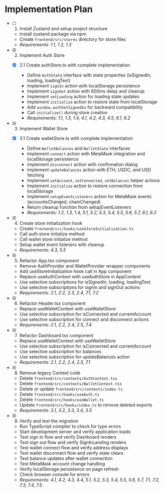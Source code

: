 # Implementation Plan

- [ ] 1. Install Zustand and setup project structure
  - Install zustand package via npm
  - Create `frontend/src/stores` directory for store files
  - _Requirements: 1.1, 1.2, 1.3_

- [x] 2. Implement Auth Store






  - [x] 2.1 Create authStore.ts with complete implementation

    - Define `AuthState` interface with state properties (isSignedIn, loading, loadingText)
    - Implement `signIn` action with localStorage persistence
    - Implement `signOut` action with 600ms delay and cleanup
    - Implement `setLoading` action for loading state updates
    - Implement `initialize` action to restore state from localStorage
    - Add `window.authSetSignedIn` for backward compatibility
    - Call `initialize()` during store creation
    - _Requirements: 1.1, 1.3, 1.4, 4.1, 4.2, 4.3, 4.5, 6.1, 6.2_

- [x] 3. Implement Wallet Store




  - [x] 3.1 Create walletStore.ts with complete implementation


    - Define `WalletBalances` and `WalletState` interfaces
    - Implement `connect` action with MetaMask integration and localStorage persistence
    - Implement `disconnect` action with confirmation dialog
    - Implement `updateBalances` action with ETH, USDC, and USD fetching
    - Implement `setAccount`, `setConnected`, `setBalances` helper actions
    - Implement `initialize` action to restore connection from localStorage
    - Implement `setupEventListeners` action for MetaMask events (accountsChanged, chainChanged)
    - Return cleanup function from setupEventListeners
    - _Requirements: 1.2, 1.3, 1.4, 5.1, 5.2, 5.3, 5.4, 5.5, 5.6, 5.7, 6.1, 6.2_

- [x] 4. Create store initialization hook





  - Create `frontend/src/hooks/useStoreInitialization.ts`
  - Call auth store initialize method
  - Call wallet store initialize method
  - Setup wallet event listeners with cleanup
  - _Requirements: 4.3, 5.5_

- [x] 5. Refactor App.tsx component





  - Remove AuthProvider and WalletProvider wrapper components
  - Add useStoreInitialization hook call in App component
  - Replace useAuthContext with useAuthStore in AppContent
  - Use selective subscriptions for isSignedIn, loading, loadingText
  - Use selective subscriptions for signIn and signOut actions
  - _Requirements: 2.1, 2.2, 2.3, 2.4, 7.1, 7.2_

- [x] 6. Refactor Header.tsx component





  - Replace useWalletContext with useWalletStore
  - Use selective subscription for isConnected and currentAccount
  - Use selective subscription for connect and disconnect actions
  - _Requirements: 2.1, 2.2, 2.4, 2.5, 7.4_

- [x] 7. Refactor Dashboard.tsx component





  - Replace useWalletContext with useWalletStore
  - Use selective subscription for isConnected and currentAccount
  - Use selective subscription for balances
  - Use selective subscription for updateBalances action
  - _Requirements: 2.1, 2.2, 2.4, 2.5, 7.1_

- [x] 8. Remove legacy Context code





  - Delete `frontend/src/contexts/AuthContext.tsx`
  - Delete `frontend/src/contexts/WalletContext.tsx`
  - Delete or update `frontend/src/contexts/index.ts`
  - Delete `frontend/src/hooks/useAuth.ts`
  - Delete `frontend/src/hooks/useWallet.ts`
  - Update `frontend/src/hooks/index.ts` to remove deleted exports
  - _Requirements: 3.1, 3.2, 3.3, 3.4, 3.5_

- [x] 9. Verify and test the migration






  - Run TypeScript compiler to check for type errors
  - Start development server and verify application loads
  - Test sign in flow and verify Dashboard renders
  - Test sign out flow and verify SignInLanding renders
  - Test wallet connect flow and verify address displays
  - Test wallet disconnect flow and verify state clears
  - Test balance updates after wallet connection
  - Test MetaMask account change handling
  - Verify localStorage persistence on page refresh
  - Check browser console for errors
  - _Requirements: 4.1, 4.2, 4.3, 4.4, 5.1, 5.2, 5.3, 5.4, 5.5, 5.6, 5.7, 7.1, 7.2, 7.3, 7.4, 7.5_
